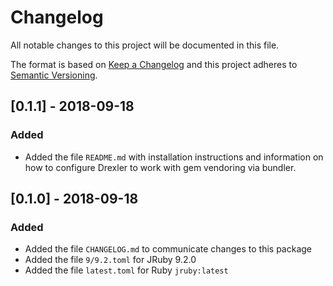 # Changelog
All notable changes to this project will be documented in this file.

The format is based on [Keep a Changelog](http://keepachangelog.com/en/1.0.0/)
and this project adheres to [Semantic Versioning](http://semver.org/spec/v2.0.0.html).

## [0.1.1] - 2018-09-18
### Added
- Added the file `README.md` with installation instructions and information on
  how to configure Drexler to work with gem vendoring via bundler.

## [0.1.0] - 2018-09-18
### Added
- Added the file `CHANGELOG.md` to communicate changes to this package
- Added the file `9/9.2.toml` for JRuby 9.2.0
- Added the file `latest.toml` for Ruby `jruby:latest`
